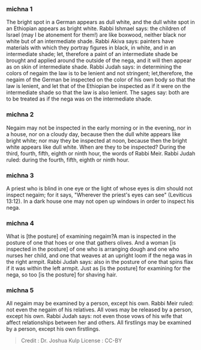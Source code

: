 
### michna 1
The bright spot in a German appears as dull white, and the dull white spot in an Ethiopian appears as bright white. Rabbi Ishmael says: the children of Israel (may I be atonement for them!) are like boxwood, neither black nor white but of an intermediate shade. Rabbi Akiva says: painters have materials with which they portray figures in black, in white, and in an intermediate shade; let, therefore a paint of an intermediate shade be brought and applied around the outside of the nega, and it will then appear as on skin of intermediate shade. Rabbi Judah says: in determining the colors of negaim the law is to be lenient and not stringent; let,therefore, the negaim of the German be inspected on the color  of his own body  so that the law is lenient, and let that of the Ethiopian be inspected as if it were on the intermediate shade so that the law is also lenient. The sages say: both are to be treated as if the nega was on the intermediate shade.

### michna 2
Negaim may not be inspected in the early morning or in the evening, nor in a house, nor on a cloudy day, because then the dull white appears like bright white; nor may they be inspected at noon, because then the bright white appears like dull white. When are they to be inspected? During the third, fourth, fifth, eighth or ninth hour, the words of Rabbi Meir. Rabbi Judah ruled: during the fourth, fifth, eighth or ninth hour.

### michna 3
A priest who is blind in one eye or the light of whose eyes is dim should not inspect negaim; for it says, "Wherever the priest's eyes can see" (Leviticus 13:12). In a dark house one may not open up windows in order to inspect his nega.

### michna 4
What is [the posture] of examining negaim?A man is inspected in the posture of one that hoes or one that gathers olives. And a woman [is inspected in the posture] of one who is arranging dough and one who nurses her child, and one that weaves at an upright loom if the nega was in the right armpit. Rabbi Judah says: also in the posture of one that spins flax if it was within the left armpit. Just as [is the posture] for examining for the nega, so too [is the posture] for shaving hair.

### michna 5
All negaim may be examined by a person, except his own. Rabbi Meir ruled: not even the negaim of his relatives. All vows may be released by a person, except his own. Rabbi Judah says: not even those vows of his wife that affect relationships between her and others. All firstlings may be examined by a person, except his own firstlings.

>Credit : Dr. Joshua Kulp
>License : CC-BY